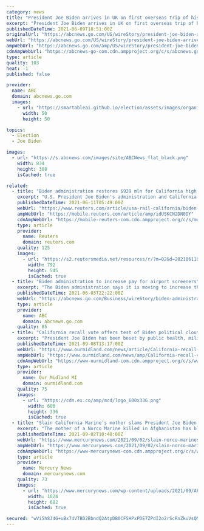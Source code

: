 ```yaml
---
category: news
title: "President Joe Biden arrives in UK on first overseas trip of his administration, will visit 3 countries over 8 days"
excerpt: "President Joe Biden arrives in UK on first overseas trip of his administration, will visit 3 countries over 8 days"
publishedDateTime: 2021-06-09T18:51:00Z
originalUrl: "https://abcnews.go.com/US/wireStory/president-joe-biden-arrives-uk-overseas-trip-administration-78179599"
webUrl: "https://abcnews.go.com/US/wireStory/president-joe-biden-arrives-uk-overseas-trip-administration-78179599"
ampWebUrl: "https://abcnews.go.com/amp/US/wireStory/president-joe-biden-arrives-uk-overseas-trip-administration-78179599"
cdnAmpWebUrl: "https://abcnews-go-com.cdn.ampproject.org/c/s/abcnews.go.com/amp/US/wireStory/president-joe-biden-arrives-uk-overseas-trip-administration-78179599"
type: article
quality: 103
heat: -1
published: false

provider:
  name: ABC
  domain: abcnews.go.com
  images:
    - url: "https://smartableai.github.io/election/assets/images/organizations/abcnews.go.com-50x50.jpg"
      width: 50
      height: 50

topics:
  - Election
  - Joe Biden

images:
  - url: "https://s.abcnews.com/images/site/ABCNews_flat_black.png"
    width: 834
    height: 308
    isCached: true

related:
  - title: "Biden administration restores $929 mln for California high speed rail"
    excerpt: "U.S. President Joe Biden's administration and California on Thursday reached a settlement to restore a $929 million grant agreement that former president Donald Trump tried to revoke."
    publishedDateTime: 2021-06-11T05:49:00Z
    webUrl: "https://www.reuters.com/article/usa-rail-california/biden-administration-restores-929-mln-for-california-high-speed-rail-idUSL3N2NT138"
    ampWebUrl: "https://mobile.reuters.com/article/amp/idUSKCN2DN0DY"
    cdnAmpWebUrl: "https://mobile-reuters-com.cdn.ampproject.org/c/s/mobile.reuters.com/article/amp/idUSKCN2DN0DY"
    type: article
    provider:
      name: Reuters
      domain: reuters.com
    quality: 125
    images:
      - url: "https://s2.reutersmedia.net/resources/r/?m=02&d=20210611&t=2&i=1565317703&w=&fh=545px&fw=&ll=&pl=&sq=&r=LYNXNPEH5A0AE"
        width: 792
        height: 545
        isCached: true
  - title: "Biden administration to increase pay for airport screeners"
    excerpt: "The Biden administration says it is moving to increase the pay and union rights for security screeners at the nation’s airports"
    publishedDateTime: 2021-06-03T22:22:00Z
    webUrl: "https://abcnews.go.com/Business/wireStory/biden-administration-increase-pay-airport-screeners-78073415"
    type: article
    provider:
      name: ABC
      domain: abcnews.go.com
    quality: 85
  - title: "California recall vote offers test of Biden political clout"
    excerpt: "President Joe Biden has been beset by public health, military and climate crises in the past month. Not much time has been left for a potential political disaster brewing for his party in California Biden himself to try to alleviate lingering concerns about Democratic turnout in the unusual September vote."
    publishedDateTime: 2021-09-08T13:17:00Z
    webUrl: "https://www.ourmidland.com/news/article/California-recall-vote-offers-test-of-Biden-16442015.php"
    ampWebUrl: "https://www.ourmidland.com/news/amp/California-recall-vote-offers-test-of-Biden-16442015.php"
    cdnAmpWebUrl: "https://www-ourmidland-com.cdn.ampproject.org/c/s/www.ourmidland.com/news/amp/California-recall-vote-offers-test-of-Biden-16442015.php"
    type: article
    provider:
      name: Our Midland MI
      domain: ourmidland.com
    quality: 75
    images:
      - url: "https://cdn.ex.co/amp/mcd/logo_600x336.png"
        width: 600
        height: 336
        isCached: true
  - title: "Slain California Marine’s mother slams President Joe Biden on social media"
    excerpt: "The mother of a Norco Marine killed in Afghanistan has blasted President Joe Biden on social media, saying the president rolled his eyes when meeting with families of slain service members and that her son’s blood is on his hands."
    publishedDateTime: 2021-09-02T10:48:00Z
    webUrl: "https://www.mercurynews.com/2021/09/02/slain-norco-marines-mother-slams-president-joe-biden-on-social-media/"
    ampWebUrl: "https://www.mercurynews.com/2021/09/02/slain-norco-marines-mother-slams-president-joe-biden-on-social-media/amp/"
    cdnAmpWebUrl: "https://www-mercurynews-com.cdn.ampproject.org/c/s/www.mercurynews.com/2021/09/02/slain-norco-marines-mother-slams-president-joe-biden-on-social-media/amp/"
    type: article
    provider:
      name: Mercury News
      domain: mercurynews.com
    quality: 73
    images:
      - url: "https://www.mercurynews.com/wp-content/uploads/2021/09/APTOPIX-Casualty-Return-Afghanistan.jpg?w=1024&#038;h=682"
        width: 1024
        height: 682
        isCached: true

secured: "wVi5h8J4G+uBx74VTBD2BbndQ2AtpDB0CFSHPxPDE7ZPdI2o2rScRnZkuVsQMM5qFkUTMczrWXIHTTlr2K8pOYJxAYB/R67khv3XuMgTx8uG2FARP8FfAOAqgNpjIhTYb2GPElYwDDrWc8KbF5p8Fo2Q5u4/UTXIN+nq/eci2Q1ANKNm6f7ljN0LPlgwjM8qUJmlw4QoqFOnc5Oz1Wbs8Ot2RV8c8SsBN5Tgaio4uyC7xZo10b+bku86AT3v6jdEYNojIfELu+wIsNonKNRGOfRqgvVwdkZPewnal88hL97llYMR2DO1Xe+hzvoj+qqq6ZWDR3utsmIaO/LvoQqQuuF7ur3JdBrJCGQ98SRT9yg=;OBB1J/mwp56vgHKMCFvHfg=="
---
```


